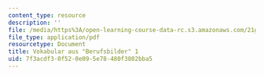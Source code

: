 ```yaml
---
content_type: resource
description: ''
file: /media/https%3A/open-learning-course-data-rc.s3.amazonaws.com/21g-410-advanced-german-professional-communication-spring-2017/7f3acdf30f520e095e78480f3802bba5_21G_410s17_W07_M18.pdf
file_type: application/pdf
resourcetype: Document
title: Vokabular aus "Berufsbilder" 1
uid: 7f3acdf3-0f52-0e09-5e78-480f3802bba5
---
```

